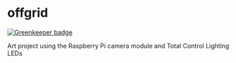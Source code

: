 offgrid
=======

[![Greenkeeper badge](https://badges.greenkeeper.io/benjamn/offgrid.svg)](https://greenkeeper.io/)

Art project using the Raspberry Pi camera module and Total Control Lighting LEDs
